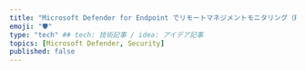 ```yaml
---
title: "Microsoft Defender for Endpoint でリモートマネジメントモニタリング（RMM）ツールによる脅威を検知する"
emoji: "🛡" 
type: "tech" ## tech: 技術記事 / idea: アイデア記事
topics: [Microsoft Defender, Security] 
published: false
---
```

